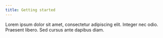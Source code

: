 ```yaml
---
title: Getting started
---
```


Lorem ipsum dolor sit amet, consectetur adipiscing elit. Integer nec odio. Praesent libero. Sed cursus ante dapibus diam.
